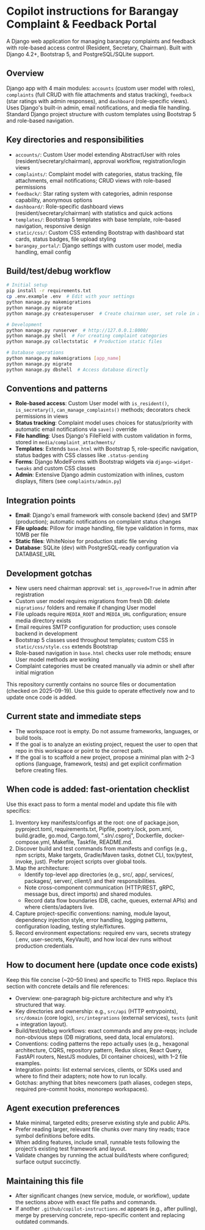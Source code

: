# Copilot instructions for Barangay Complaint & Feedback Portal

A Django web application for managing barangay complaints and feedback with role-based access control (Resident, Secretary, Chairman). Built with Django 4.2+, Bootstrap 5, and PostgreSQL/SQLite support.

## Overview
Django app with 4 main modules: `accounts` (custom user model with roles), `complaints` (full CRUD with file attachments and status tracking), `feedback` (star ratings with admin responses), and `dashboard` (role-specific views). Uses Django's built-in admin, email notifications, and media file handling. Standard Django project structure with custom templates using Bootstrap 5 and role-based navigation.

## Key directories and responsibilities
- `accounts/`: Custom User model extending AbstractUser with roles (resident/secretary/chairman), approval workflow, registration/login views
- `complaints/`: Complaint model with categories, status tracking, file attachments, email notifications; CRUD views with role-based permissions
- `feedback/`: Star rating system with categories, admin response capability, anonymous options
- `dashboard/`: Role-specific dashboard views (resident/secretary/chairman) with statistics and quick actions
- `templates/`: Bootstrap 5 templates with base template, role-based navigation, responsive design
- `static/css/`: Custom CSS extending Bootstrap with dashboard stat cards, status badges, file upload styling
- `barangay_portal/`: Django settings with custom user model, media handling, email config

## Build/test/debug workflow
```bash
# Initial setup
pip install -r requirements.txt
cp .env.example .env  # Edit with your settings
python manage.py makemigrations
python manage.py migrate
python manage.py createsuperuser  # Create chairman user, set role in admin

# Development
python manage.py runserver  # http://127.0.0.1:8000/
python manage.py shell  # For creating complaint categories
python manage.py collectstatic  # Production static files

# Database operations
python manage.py makemigrations [app_name]
python manage.py migrate
python manage.py dbshell  # Access database directly
```

## Conventions and patterns
- **Role-based access**: Custom User model with `is_resident()`, `is_secretary()`, `can_manage_complaints()` methods; decorators check permissions in views
- **Status tracking**: Complaint model uses choices for status/priority with automatic email notifications via `save()` override
- **File handling**: Uses Django's FileField with custom validation in forms, stored in `media/complaint_attachments/`
- **Templates**: Extends `base.html` with Bootstrap 5, role-specific navigation, status badges with CSS classes like `.status-pending`
- **Forms**: Django ModelForms with Bootstrap widgets via `django-widget-tweaks` and custom CSS classes
- **Admin**: Extensive Django admin customization with inlines, custom displays, filters (see `complaints/admin.py`)

## Integration points
- **Email**: Django's email framework with console backend (dev) and SMTP (production); automatic notifications on complaint status changes
- **File uploads**: Pillow for image handling, file type validation in forms, max 10MB per file
- **Static files**: WhiteNoise for production static file serving
- **Database**: SQLite (dev) with PostgreSQL-ready configuration via DATABASE_URL

## Development gotchas
- New users need chairman approval: set `is_approved=True` in admin after registration
- Custom user model requires migrations from fresh DB: delete `migrations/` folders and remake if changing User model
- File uploads require `MEDIA_ROOT` and `MEDIA_URL` configuration; ensure media directory exists
- Email requires SMTP configuration for production; uses console backend in development
- Bootstrap 5 classes used throughout templates; custom CSS in `static/css/style.css` extends Bootstrap
- Role-based navigation in `base.html` checks user role methods; ensure User model methods are working
- Complaint categories must be created manually via admin or shell after initial migration

This repository currently contains no source files or documentation (checked on 2025-09-19). Use this guide to operate effectively now and to update once code is added.

## Current state and immediate steps
- The workspace root is empty. Do not assume frameworks, languages, or build tools.
- If the goal is to analyze an existing project, request the user to open that repo in this workspace or point to the correct path.
- If the goal is to scaffold a new project, propose a minimal plan with 2–3 options (language, framework, tests) and get explicit confirmation before creating files.

## When code is added: fast-orientation checklist
Use this exact pass to form a mental model and update this file with specifics:
1. Inventory key manifests/configs at the root: one of package.json, pyproject.toml, requirements.txt, Pipfile, poetry.lock, pom.xml, build.gradle, go.mod, Cargo.toml, ".sln/.csproj", Dockerfile, docker-compose.yml, Makefile, Taskfile, README.md.
2. Discover build and test commands from manifests and configs (e.g., npm scripts, Make targets, Gradle/Maven tasks, dotnet CLI, tox/pytest, invoke, just). Prefer project scripts over global tools.
3. Map the architecture:
   - Identify top-level app directories (e.g., src/, app/, services/, packages/, server/, client/) and their responsibilities.
   - Note cross-component communication (HTTP/REST, gRPC, message bus, direct imports) and shared modules.
   - Record data flow boundaries (DB, cache, queues, external APIs) and where clients/adapters live.
4. Capture project-specific conventions: naming, module layout, dependency injection style, error handling, logging patterns, configuration loading, testing style/fixtures.
5. Record environment expectations: required env vars, secrets strategy (.env, user-secrets, KeyVault), and how local dev runs without production credentials.

## How to document here (update once code exists)
Keep this file concise (~20–50 lines) and specific to THIS repo. Replace this section with concrete details and file references:
- Overview: one-paragraph big-picture architecture and why it’s structured that way.
- Key directories and ownership: e.g., `src/api` (HTTP entrypoints), `src/domain` (core logic), `src/integrations` (external services), `tests` (unit + integration layout).
- Build/test/debug workflows: exact commands and any pre-reqs; include non-obvious steps (DB migrations, seed data, local emulators).
- Conventions: coding patterns the repo actually uses (e.g., hexagonal architecture, CQRS, repository pattern, Redux slices, React Query, FastAPI routers, NestJS modules, DI container choices), with 1–2 file examples.
- Integration points: list external services, clients, or SDKs used and where to find their adapters; note how to run locally.
- Gotchas: anything that bites newcomers (path aliases, codegen steps, required pre-commit hooks, monorepo workspaces).

## Agent execution preferences
- Make minimal, targeted edits; preserve existing style and public APIs.
- Prefer reading larger, relevant file chunks over many tiny reads; trace symbol definitions before edits.
- When adding features, include small, runnable tests following the project’s existing test framework and layout.
- Validate changes by running the actual build/tests where configured; surface output succinctly.

## Maintaining this file
- After significant changes (new service, module, or workflow), update the sections above with exact file paths and commands.
- If another `.github/copilot-instructions.md` appears (e.g., after pulling), merge by preserving concrete, repo-specific content and replacing outdated commands.